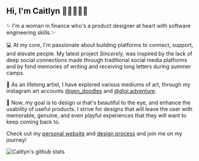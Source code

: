 ## Hi, I'm Caitlyn 👩🏻‍💻🌸✨ 

✨ I'm a woman in finance who's a product designer at heart with software engineering skills.✨

💻 At my core, I'm passionate about building platforms to connect, support, and elevate people. My latest project _Sincerely,_ was inspired by the lack of deep social connections made through traditional social media platforms and by fond memories of writing and receiving long letters during summer camps.  

🎨 As an lifelong artist, I have explored various mediums of art, through my instagram art accounts <a href="https://www.instagram.com/pen_doodles/">@pen_doodles</a> and <a href="https://www.instagram.com/digi.adventure/">@digi.adventure</a>.

🐚 Now, my goal is to design ui that's beautiful to the eye, and enhance the usability of useful products. I strive for designs that will leave the user with memorable, genuine, and even playful experiences that they will want to keep coming back to. 

Check out my <a href="https://caitlynchen.com/">personal website</a> and <a href="https://github.com/catekat16/starcheck">design process</a> and join me on my journey!

![Caitlyn's github stats](https://github-readme-stats.vercel.app/api?username=catekat16&count_private=true&show_icons=true&hide=stars&theme=omni)
